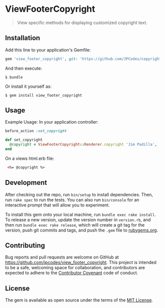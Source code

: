 # ViewFooterCopyright

> View specific methods for displaying customized copyright text.

## Installation

Add this line to your application's Gemfile:

```ruby
gem 'view_footer_copyright', git: 'https://github.com/JPCodes/copyright-generator-gem'
```

And then execute:

    $ bundle

Or install it yourself as:

    $ gem install view_footer_copyright

## Usage
Example Usage:
In your application controller:
```ruby
before_action :set_copyright

def set_copyright
  @copyright = ViewFooterCopyright::Renderer.copyright 'Jim Padilla', 'All rights reserved'
end
```
On a views html.erb file:
```html
 <%= @copyright %>
```

## Development

After checking out the repo, run `bin/setup` to install dependencies. Then, run `rake spec` to run the tests. You can also run `bin/console` for an interactive prompt that will allow you to experiment.

To install this gem onto your local machine, run `bundle exec rake install`. To release a new version, update the version number in `version.rb`, and then run `bundle exec rake release`, which will create a git tag for the version, push git commits and tags, and push the `.gem` file to [rubygems.org](https://rubygems.org).

## Contributing

Bug reports and pull requests are welcome on GitHub at https://github.com/jpcodes/view_footer_copyright. This project is intended to be a safe, welcoming space for collaboration, and contributors are expected to adhere to the [Contributor Covenant](http://contributor-covenant.org) code of conduct.


## License

The gem is available as open source under the terms of the [MIT License](http://opensource.org/licenses/MIT).
